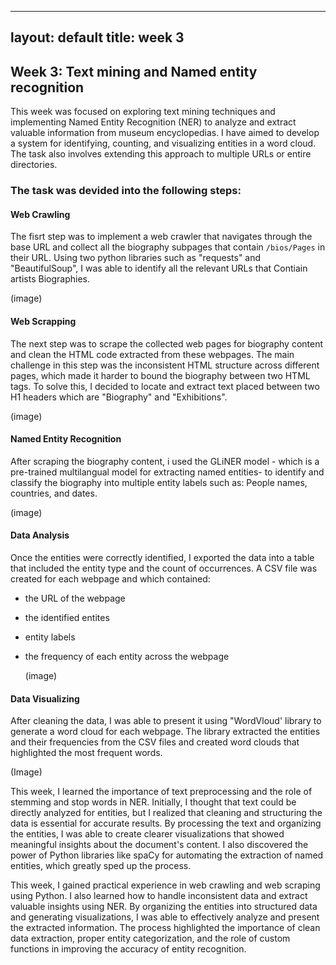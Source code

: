 
---
layout: default
title: week 3
---


## **Week 3: Text mining and Named entity recognition**

This week was focused on exploring text mining techniques and implementing Named Entity Recognition (NER) to analyze and extract valuable information from museum encyclopedias. I have aimed to develop a system for identifying, counting, and visualizing entities in a word cloud. The task also involves extending this approach to multiple URLs or entire directories.

### The task was devided into the following steps:

#### Web Crawling
The fisrt step was to implement a web crawler that navigates through the base URL and collect all the biography subpages that contain `/bios/Pages` in their URL. Using two python libraries such as "requests" and "BeautifulSoup", I was able to identify all the relevant URLs that Contiain artists Biographies.

(image)


#### Web Scrapping
The next step was to scrape the collected web pages for biography content and clean the HTML code extracted from these webpages. The main challenge in this step was the inconsistent HTML structure across different pages, which made it harder to bound the biography between two HTML tags. To solve this, I decided to locate and extract text placed between two H1 headers which are "Biography" and "Exhibitions".

(image)

#### Named Entity Recognition
After scraping the  biography content, i used the GLiNER model - which is a pre-trained multilangual model for extracting named entities- to identify and classify the biography into multiple entity labels such as: People names, countries, and dates.

(image)

#### Data Analysis
Once the entities were correctly identified,  I exported the data into a table that included the entity type and the count of occurrences. A CSV file was created for each webpage and which contained: 
- the URL of the webpage
- the identified entites
- entity labels
- the frequency of each entity across the webpage

  (image)

#### Data Visualizing
After cleaning the data, I was able to present it using "WordVloud' library to generate a word cloud for each webpage. The library extracted the entities and their frequencies from the CSV files and created word clouds that highlighted the most frequent words.

(Image)

This week, I learned the importance of text preprocessing and the role of stemming and stop words in NER. Initially, I thought that text could be directly analyzed for entities, but I realized that cleaning and structuring the data is essential for accurate results. By processing the text and organizing the entities, I was able to create clearer visualizations that showed meaningful insights about the document's content. I also discovered the power of Python libraries like spaCy for automating the extraction of named entities, which greatly sped up the process.


This week, I gained practical experience in web crawling and web scraping using Python. I also learned how to handle inconsistent data and extract valuable insights using NER. By organizing the entities into structured data and generating visualizations, I was able to effectively analyze and present the extracted information. The process highlighted the importance of clean data extraction, proper entity categorization, and the role of custom functions in improving the accuracy of entity recognition.


